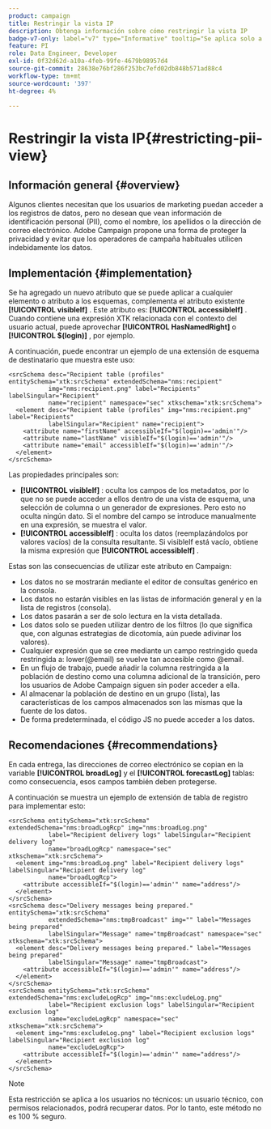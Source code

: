 ```yaml
---
product: campaign
title: Restringir la vista IP
description: Obtenga información sobre cómo restringir la vista IP
badge-v7-only: label="v7" type="Informative" tooltip="Se aplica solo a Campaign Classic v7"
feature: PI
role: Data Engineer, Developer
exl-id: 0f32d62d-a10a-4feb-99fe-4679b98957d4
source-git-commit: 28638e76bf286f253bc7efd02db848b571ad88c4
workflow-type: tm+mt
source-wordcount: '397'
ht-degree: 4%

---
```


# Restringir la vista IP{#restricting-pii-view}

## Información general {#overview}

Algunos clientes necesitan que los usuarios de marketing puedan acceder a los registros de datos, pero no desean que vean información de identificación personal (PII), como el nombre, los apellidos o la dirección de correo electrónico. Adobe Campaign propone una forma de proteger la privacidad y evitar que los operadores de campaña habituales utilicen indebidamente los datos.

## Implementación {#implementation}

Se ha agregado un nuevo atributo que se puede aplicar a cualquier elemento o atributo a los esquemas, complementa el atributo existente **[!UICONTROL visibleIf]** . Este atributo es: **[!UICONTROL accessibleIf]** . Cuando contiene una expresión XTK relacionada con el contexto del usuario actual, puede aprovechar **[!UICONTROL HasNamedRight]** o **[!UICONTROL $(login)]** , por ejemplo.

A continuación, puede encontrar un ejemplo de una extensión de esquema de destinatario que muestra este uso:

```
<srcSchema desc="Recipient table (profiles" entitySchema="xtk:srcSchema" extendedSchema="nms:recipient"
           img="nms:recipient.png" label="Recipients" labelSingular="Recipient"
           name="recipient" namespace="sec" xtkschema="xtk:srcSchema">
  <element desc="Recipient table (profiles" img="nms:recipient.png" label="Recipients"
           labelSingular="Recipient" name="recipient">
    <attribute name="firstName" accessibleIf="$(login)=='admin'"/>
    <attribute name="lastName" visibleIf="$(login)=='admin'"/>
    <attribute name="email" accessibleIf="$(login)=='admin'"/>
  </element>
</srcSchema>
```

Las propiedades principales son:

* **[!UICONTROL visibleIf]** : oculta los campos de los metadatos, por lo que no se puede acceder a ellos dentro de una vista de esquema, una selección de columna o un generador de expresiones. Pero esto no oculta ningún dato. Si el nombre del campo se introduce manualmente en una expresión, se muestra el valor.
* **[!UICONTROL accessibleIf]** : oculta los datos (reemplazándolos por valores vacíos) de la consulta resultante. Si visibleIf está vacío, obtiene la misma expresión que **[!UICONTROL accessibleIf]** .

Estas son las consecuencias de utilizar este atributo en Campaign:

* Los datos no se mostrarán mediante el editor de consultas genérico en la consola.
* Los datos no estarán visibles en las listas de información general y en la lista de registros (consola).
* Los datos pasarán a ser de solo lectura en la vista detallada.
* Los datos solo se pueden utilizar dentro de los filtros (lo que significa que, con algunas estrategias de dicotomía, aún puede adivinar los valores).
* Cualquier expresión que se cree mediante un campo restringido queda restringida a: lower(@email) se vuelve tan accesible como @email.
* En un flujo de trabajo, puede añadir la columna restringida a la población de destino como una columna adicional de la transición, pero los usuarios de Adobe Campaign siguen sin poder acceder a ella.
* Al almacenar la población de destino en un grupo (lista), las características de los campos almacenados son las mismas que la fuente de los datos.
* De forma predeterminada, el código JS no puede acceder a los datos.

## Recomendaciones {#recommendations}

En cada entrega, las direcciones de correo electrónico se copian en la variable **[!UICONTROL broadLog]** y el **[!UICONTROL forecastLog]** tablas: como consecuencia, esos campos también deben protegerse.

A continuación se muestra un ejemplo de extensión de tabla de registro para implementar esto:

```
<srcSchema entitySchema="xtk:srcSchema" extendedSchema="nms:broadLogRcp" img="nms:broadLog.png"
           label="Recipient delivery logs" labelSingular="Recipient delivery log"
           name="broadLogRcp" namespace="sec" xtkschema="xtk:srcSchema">
  <element img="nms:broadLog.png" label="Recipient delivery logs" labelSingular="Recipient delivery log"
           name="broadLogRcp">
    <attribute accessibleIf="$(login)=='admin'" name="address"/>
  </element>
</srcSchema>
<srcSchema desc="Delivery messages being prepared." entitySchema="xtk:srcSchema"
           extendedSchema="nms:tmpBroadcast" img="" label="Messages being prepared"
           labelSingular="Message" name="tmpBroadcast" namespace="sec" xtkschema="xtk:srcSchema">
  <element desc="Delivery messages being prepared." label="Messages being prepared"
           labelSingular="Message" name="tmpBroadcast">
    <attribute accessibleIf="$(login)=='admin'" name="address"/>
  </element>
</srcSchema>
<srcSchema entitySchema="xtk:srcSchema" extendedSchema="nms:excludeLogRcp" img="nms:excludeLog.png"
           label="Recipient exclusion logs" labelSingular="Recipient exclusion log"
           name="excludeLogRcp" namespace="sec" xtkschema="xtk:srcSchema">
  <element img="nms:excludeLog.png" label="Recipient exclusion logs" labelSingular="Recipient exclusion log"
           name="excludeLogRcp">
    <attribute accessibleIf="$(login)=='admin'" name="address"/>
  </element>
</srcSchema>
```

>[!NOTE]
>
>Esta restricción se aplica a los usuarios no técnicos: un usuario técnico, con permisos relacionados, podrá recuperar datos. Por lo tanto, este método no es 100 % seguro.
